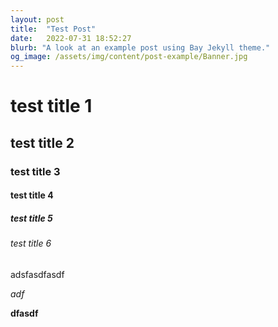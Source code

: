 ```yaml
---
layout: post
title:  "Test Post"
date:   2022-07-31 18:52:27
blurb: "A look at an example post using Bay Jekyll theme."
og_image: /assets/img/content/post-example/Banner.jpg
---
```


# test title 1

## test title 2

### test title 3

#### test title 4

##### test title 5

###### test title 6

adsfasdfasdf

*adf*

**dfasdf**